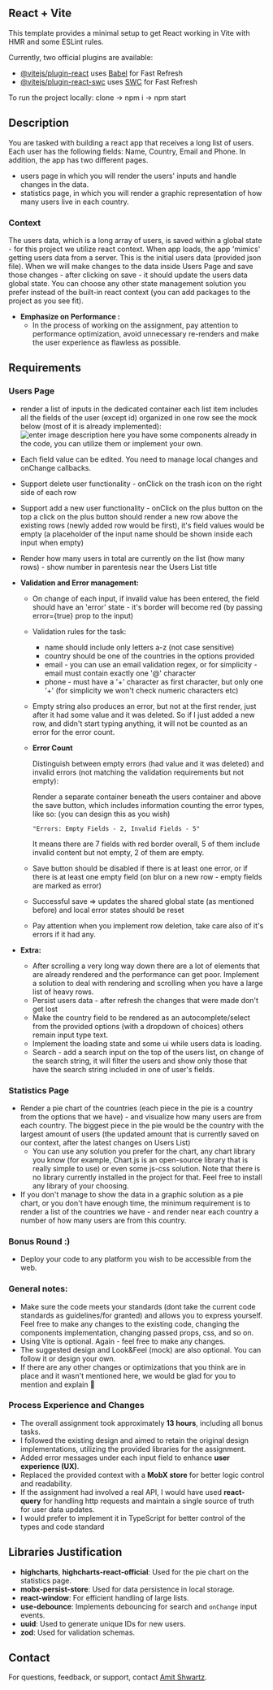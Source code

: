 ## React + Vite

This template provides a minimal setup to get React working in Vite with HMR and some ESLint rules.

Currently, two official plugins are available:

- [@vitejs/plugin-react](https://github.com/vitejs/vite-plugin-react/blob/main/packages/plugin-react/README.md) uses [Babel](https://babeljs.io/) for Fast Refresh
- [@vitejs/plugin-react-swc](https://github.com/vitejs/vite-plugin-react-swc) uses [SWC](https://swc.rs/) for Fast Refresh

To run the project locally: clone -> npm i -> npm start

## Description

You are tasked with building a react app that receives a long list of users.
Each user has the following fields: Name, Country, Email and Phone.
In addition, the app has two different pages.

- users page in which you will render the users' inputs and handle changes in the data.
- statistics page, in which you will render a graphic representation of how many users live in each country.

### Context

The users data, which is a long array of users, is saved within a global state - for this project we utilize react context.
When app loads, the app 'mimics' getting users data from a server. This is the initial users data (provided json file).
When we will make changes to the data inside Users Page and save those changes - after clicking on save - it should update the users data global state.
You can choose any other state management solution you prefer instead of the built-in react context (you can add packages to the project as you see fit).

- **Emphasize on Performance :**
  - In the process of working on the assignment, pay attention to performance optimization, avoid unnecessary re-renders and make the user experience as flawless as possible.

## Requirements

### Users Page

- render a list of inputs in the dedicated container
  each list item includes all the fields of the user (except id) organized in one row
  see the mock below (most of it is already implemented):
  ![enter image description here](https://i2.paste.pics/331ce901a70bc7b64c4cab202d336cd1.png)
  you have some components already in the code, you can utilize them or implement your own.

- Each field value can be edited. You need to manage local changes and onChange callbacks.
- Support delete user functionality - onClick on the trash icon on the right side of each row
- Support add a new user functionality - onClick on the plus button on the top
  a click on the plus button should render a new row above the existing rows (newly added row would be first),
  it's field values would be empty (a placeholder of the input name should be shown inside each input when empty)
- Render how many users in total are currently on the list (how many rows) - show number in parentesis near the Users List title

- **Validation and Error management:**

  - On change of each input, if invalid value has been entered, the field should have an 'error' state - it's border will become red (by passing error={true} prop to the input)

  - Validation rules for the task:

    - name should include only letters a-z (not case sensitive)
    - country should be one of the countries in the options provided
    - email - you can use an email validation regex, or for simplicity - email must contain exactly one '@' character
    - phone - must have a '+' character as first character, but only one '+' (for simplicity we won't check numeric characters etc)

  - Empty string also produces an error, but not at the first render, just after it had some value and it was deleted. So if I just added a new row, and didn't start typing anything, it will not be counted as an error for the error count.

  - **Error Count**

    Distinguish between empty errors (had value and it was deleted) and invalid errors (not matching the validation requirements but not empty):

    Render a separate container beneath the users container and above the save button, which includes information counting the error types, like so: (you can design this as you wish)

    `"Errors: Empty Fields - 2, Invalid Fields - 5"`

    It means there are 7 fields with red border overall, 5 of them include invalid content but not empty, 2 of them are empty.

  - Save button should be disabled if there is at least one error, or if there is at least one empty field (on blur on a new row - empty fields are marked as error)

  - Successful save => updates the shared global state (as mentioned before) and local error states should be reset
  - Pay attention when you implement row deletion, take care also of it's errors if it had any.

- **Extra:**
  - After scrolling a very long way down there are a lot of elements that are already rendered and the performance can get poor. Implement a solution to deal with rendering and scrolling when you have a large list of heavy rows.
  - Persist users data - after refresh the changes that were made don't get lost
  - Make the country field to be rendered as an autocomplete/select from the provided options (with a dropdown of choices) others remain input type text.
  - Implement the loading state and some ui while users data is loading.
  - Search - add a search input on the top of the users list, on change of the search string, it will filter the users and show only those that have the search string included in one of user's fields.

### Statistics Page

- Render a pie chart of the countries (each piece in the pie is a country from the options that we have) - and visualize how many users are from each country. The biggest piece in the pie would be the country with the largest amount of users (the updated amount that is currently saved on our context, after the latest changes on Users List)
  - You can use any solution you prefer for the chart, any chart library you know (for example, Chart.js is an open-source library that is really simple to use) or even some js-css solution. Note that there is no library currently installed in the project for that. Feel free to install any library of your choosing.
- If you don't manage to show the data in a graphic solution as a pie chart, or you don't have enough time, the minimum requirement is to render a list of the countries we have - and render near each country a number of how many users are from this country.

### Bonus Round :)

- Deploy your code to any platform you wish to be accessible from the web.

### General notes:

- Make sure the code meets your standards (dont take the current code standards as guidelines/for granted) and allows you to express yourself. Feel free to make any changes to the existing code, changing the components implementation, changing passed props, css, and so on.
- Using Vite is optional. Again - feel free to make any changes.
- The suggested design and Look&Feel (mock) are also optional. You can follow it or design your own.
- If there are any other changes or optimizations that you think are in place and it wasn't mentioned here, we would be glad for you to mention and explain 🤩

### Process Experience and Changes

- The overall assignment took approximately **13 hours**, including all bonus tasks.
- I followed the existing design and aimed to retain the original design implementations, utilizing the provided libraries for the assignment.
- Added error messages under each input field to enhance **user experience (UX)**.
- Replaced the provided context with a **MobX store** for better logic control and readability.
- If the assignment had involved a real API, I would have used **react-query** for handling http requests and maintain a single source of truth for user data updates.
- I would prefer to implement it in TypeScript for better control of the types and code standard

## Libraries Justification

- **highcharts**, **highcharts-react-official**: Used for the pie chart on the statistics page.
- **mobx-persist-store**: Used for data persistence in local storage.
- **react-window**: For efficient handling of large lists.
- **use-debounce**: Implements debouncing for search and `onChange` input events.
- **uuid**: Used to generate unique IDs for new users.
- **zod**: Used for validation schemas.

## Contact

For questions, feedback, or support, contact [Amit Shwartz](shwartzamit17@email.com).
